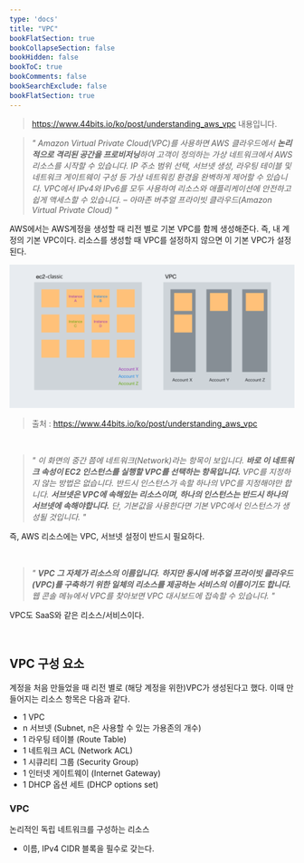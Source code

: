 ```yaml
---
type: 'docs'
title: "VPC"
bookFlatSection: true
bookCollapseSection: false
bookHidden: false
bookToC: true
bookComments: false
bookSearchExclude: false
bookFlatSection: true
---
```


> https://www.44bits.io/ko/post/understanding_aws_vpc 내용입니다.

> *" Amazon Virtual Private Cloud(VPC)를 사용하면 AWS 클라우드에서 **논리적으로 격리된 공간을 프로비저닝**하여 고객이 정의하는 가상 네트워크에서 AWS 리소스를 시작할 수 있습니다. IP 주소 범위 선택, 서브넷 생성, 라우팅 테이블 및 네트워크 게이트웨이 구성 등 가상 네트워킹 환경을 완벽하게 제어할 수 있습니다. VPC에서 IPv4와 IPv6를 모두 사용하여 리소스와 애플리케이션에 안전하고 쉽게 액세스할 수 있습니다. – 아마존 버추얼 프라이빗 클라우드(Amazon Virtual Private Cloud) "*

AWS에서는 AWS계정을 생성할 때 리전 별로 기본 VPC를 함께 생성해준다. 즉, 내 계정의 기본 VPC이다. 리소스를 생성할 때 VPC를 설정하지 않으면 이 기본 VPC가 설정된다.

![](/static/images/[AWS]%20VPC_34.png)
> 출처 : https://www.44bits.io/ko/post/understanding_aws_vpc

<br>

> *" 이 화면의 중간 쯤에 네트워크(Network)라는 항목이 보입니다. **바로 이 네트워크 속성이 EC2 인스턴스를 실행할 VPC를 선택하는 항목입니다.** VPC를 지정하지 않는 방법은 없습니다. 반드시 인스턴스가 속할 하나의 VPC를 지정해야만 합니다. **서브넷은 VPC에 속해있는 리소스이며, 하나의 인스턴스는 반드시 하나의 서브넷에 속해야합니다.** 단, 기본값을 사용한다면 기본 VPC에서 인스턴스가 생성될 것입니다. "*

즉, AWS 리소스에는 VPC, 서브넷 설정이 반드시 필요하다.

<br>

> *" **VPC 그 자체가 리소스의 이름입니다.** **하지만 동시에 버추얼 프라이빗 클라우드(VPC)를 구축하기 위한 일체의 리소스를 제공하는 서비스의 이름이기도 합니다.** 웹 콘솔 메뉴에서 VPC를 찾아보면 VPC 대시보드에 접속할 수 있습니다. "*

VPC도 SaaS와 같은 리소스/서비스이다.

<br>

## VPC 구성 요소

계정을 처음 만들었을 때 리전 별로 (해당 계정을 위한)VPC가 생성된다고 했다. 이때 만들어지는 리소스 항목은 다음과 같다.

- 1 VPC
- n 서브넷 (Subnet, n은 사용할 수 있는 가용존의 개수)
- 1 라우팅 테이블 (Route Table)
- 1 네트워크 ACL (Network ACL)
- 1 시큐리티 그룹 (Security Group)
- 1 인터넷 게이트웨이 (Internet Gateway)
- 1 DHCP 옵션 세트 (DHCP options set)

### VPC

논리적인 독립 네트워크를 구성하는 리소스

- 이름, IPv4 CIDR 블록을 필수로 갖는다.